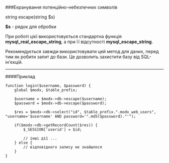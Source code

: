 ###Екранування потенційно-небезпечних символів

string escape(string $s)

**$s** - рядок для обробки

При роботі цієї використовується стандартна функція **mysql_real_escape_string**, а при її відсутності **mysql_escape_string**.

Рекомендується завжди використовувати цей метод для даних, перед тим як робити запит до бази. Це дозволить захистити базу від SQL-ін'єкцій.

***

####Приклад

	function login($username, $password) {  
		global $modx, $table_prefix;  
		
		$username = $modx->db->escape($username);  
		$password = $modx->db->escape($password);   
		
		$res = $modx->db->select("id", $table_prefix.".modx_web_users",  "username='$username' AND password='".md5($password)."'");  
		
		if($modx->db->getRecordCount($res)) {  
			$_SESSION['userid'] = $id;  
			
			// інші дії ...  
		} else {  
			// відповідного запису не знайшлося 
		}  
	}